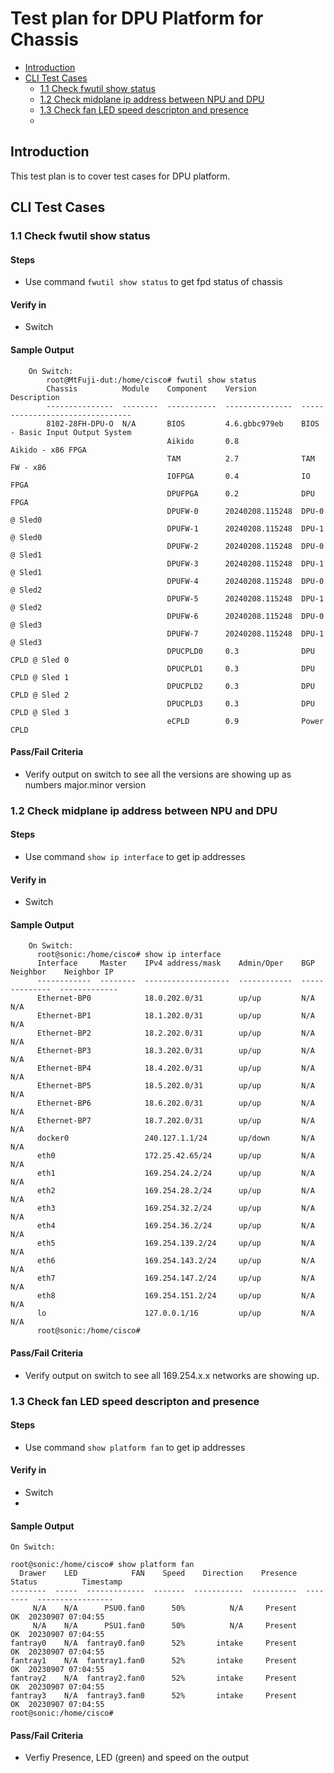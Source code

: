 # Test plan for DPU Platform for Chassis

- [Introduction](#introduction)
- [CLI Test Cases](#cli-test-cases)
    - [1.1 Check fwutil show status ](#11-check-fwutil-show-status)
    - [1.2 Check midplane ip address between NPU and DPU](#12-check-midplane-ip-address-between-NPU-and-DPU)
    - [1.3 Check fan LED speed descripton and presence](#13-check-fan-LED-speed-descripton-and-presence)
    - 


## Introduction

This test plan is to cover test cases for DPU platform.

## CLI Test Cases

### 1.1 Check fwutil show status

#### Steps
 * Use command `fwutil show status` to get fpd status of chassis


#### Verify in
 * Switch

#### Sample Output
```
    On Switch:
        root@MtFuji-dut:/home/cisco# fwutil show status
        Chassis          Module    Component    Version          Description
        ---------------  --------  -----------  ---------------  --------------------------------
        8102-28FH-DPU-O  N/A       BIOS         4.6.gbbc979eb    BIOS - Basic Input Output System
                                   Aikido       0.8              Aikido - x86 FPGA
                                   TAM          2.7              TAM FW - x86
                                   IOFPGA       0.4              IO FPGA
                                   DPUFPGA      0.2              DPU FPGA
                                   DPUFW-0      20240208.115248  DPU-0 @ Sled0
                                   DPUFW-1      20240208.115248  DPU-1 @ Sled0
                                   DPUFW-2      20240208.115248  DPU-0 @ Sled1
                                   DPUFW-3      20240208.115248  DPU-1 @ Sled1
                                   DPUFW-4      20240208.115248  DPU-0 @ Sled2
                                   DPUFW-5      20240208.115248  DPU-1 @ Sled2
                                   DPUFW-6      20240208.115248  DPU-0 @ Sled3
                                   DPUFW-7      20240208.115248  DPU-1 @ Sled3
                                   DPUCPLD0     0.3              DPU CPLD @ Sled 0
                                   DPUCPLD1     0.3              DPU CPLD @ Sled 1
                                   DPUCPLD2     0.3              DPU CPLD @ Sled 2
                                   DPUCPLD3     0.3              DPU CPLD @ Sled 3
                                   eCPLD        0.9              Power CPLD

```
#### Pass/Fail Criteria
 * Verify output on switch to see all the versions are showing up as numbers major.minor version

### 1.2 Check midplane ip address between NPU and DPU 

#### Steps
 * Use command `show ip interface` to get ip addresses 


#### Verify in
 * Switch

#### Sample Output
```
    On Switch:
      root@sonic:/home/cisco# show ip interface
      Interface     Master    IPv4 address/mask    Admin/Oper    BGP Neighbor    Neighbor IP
      ------------  --------  -------------------  ------------  --------------  -------------
      Ethernet-BP0            18.0.202.0/31        up/up         N/A             N/A
      Ethernet-BP1            18.1.202.0/31        up/up         N/A             N/A
      Ethernet-BP2            18.2.202.0/31        up/up         N/A             N/A
      Ethernet-BP3            18.3.202.0/31        up/up         N/A             N/A
      Ethernet-BP4            18.4.202.0/31        up/up         N/A             N/A
      Ethernet-BP5            18.5.202.0/31        up/up         N/A             N/A
      Ethernet-BP6            18.6.202.0/31        up/up         N/A             N/A
      Ethernet-BP7            18.7.202.0/31        up/up         N/A             N/A
      docker0                 240.127.1.1/24       up/down       N/A             N/A
      eth0                    172.25.42.65/24      up/up         N/A             N/A
      eth1                    169.254.24.2/24      up/up         N/A             N/A
      eth2                    169.254.28.2/24      up/up         N/A             N/A
      eth3                    169.254.32.2/24      up/up         N/A             N/A
      eth4                    169.254.36.2/24      up/up         N/A             N/A
      eth5                    169.254.139.2/24     up/up         N/A             N/A
      eth6                    169.254.143.2/24     up/up         N/A             N/A
      eth7                    169.254.147.2/24     up/up         N/A             N/A
      eth8                    169.254.151.2/24     up/up         N/A             N/A
      lo                      127.0.0.1/16         up/up         N/A             N/A
      root@sonic:/home/cisco# 
```
#### Pass/Fail Criteria
 * Verify output on switch to see all 169.254.x.x networks are showing up.

### 1.3 Check fan LED speed descripton and presence

#### Steps
 * Use command `show platform fan` to get ip addresses 


#### Verify in
 * Switch
 * 
#### Sample Output
```
On Switch:

root@sonic:/home/cisco# show platform fan
  Drawer    LED            FAN    Speed    Direction    Presence    Status          Timestamp
--------  -----  -------------  -------  -----------  ----------  --------  -----------------
     N/A    N/A      PSU0.fan0      50%          N/A     Present        OK  20230907 07:04:55
     N/A    N/A      PSU1.fan0      50%          N/A     Present        OK  20230907 07:04:55
fantray0    N/A  fantray0.fan0      52%       intake     Present        OK  20230907 07:04:55
fantray1    N/A  fantray1.fan0      52%       intake     Present        OK  20230907 07:04:55
fantray2    N/A  fantray2.fan0      52%       intake     Present        OK  20230907 07:04:55
fantray3    N/A  fantray3.fan0      52%       intake     Present        OK  20230907 07:04:55
root@sonic:/home/cisco#

```
#### Pass/Fail Criteria
 * Verfiy Presence, LED (green) and speed on the output


